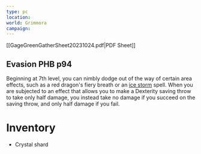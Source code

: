```yaml
---
type: pc
location: 
world: Grimmora
campaign:
---
```


[[GageGreenGatherSheet20231024.pdf|PDF Sheet]]

## Evasion PHB p94

Beginning at 7th level, you can nimbly dodge out of the way of certain area effects, such as a red dragon's fiery breath or an [ice storm](https://5e.tools/spells.html#ice%20storm_phb) spell. When you are subjected to an effect that allows you to make a Dexterity saving throw to take only half damage, you instead take no damage if you succeed on the saving throw, and only half damage if you fail.

# Inventory
- Crystal shard